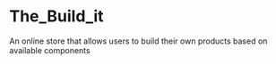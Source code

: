 # The_Build_it
An online store that allows users to build their own products based on available components
